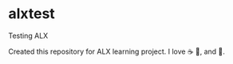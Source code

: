 # alxtest
Testing ALX

Created this repository for ALX learning project.
I love :coffee: :pizza:, and :dancer:.
